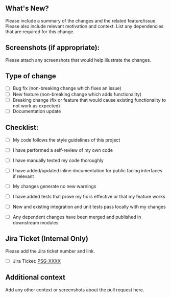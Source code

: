 <!-- You can erase any parts of this template not applicable to your Pull Request. -->

## What's New?

Please include a summary of the changes and the related feature/issue. Please also include relevant motivation and context. List any dependencies that are required for this change.


## Screenshots (if appropriate):

Please attach any screenshots that would help illustrate the changes.


## Type of change

- [ ] Bug fix (non-breaking change which fixes an issue)
- [ ] New feature (non-breaking change which adds functionality)
- [ ] Breaking change (fix or feature that would cause existing functionality to not work as expected)
- [ ] Documentation update

## Checklist:

- [ ] My code follows the style guidelines of this project
- [ ] I have performed a self-review of my own code
- [ ] I have manually tested my code thoroughly
- [ ] I have added/updated inline documentation for public facing interfaces if relevant
- [ ] My changes generate no new warnings
- [ ] I have added tests that prove my fix is effective or that my feature works
- [ ] New and existing integration and unit tests pass locally with my changes
- [ ] Any dependent changes have been merged and published in downstream modules


## Jira Ticket (Internal Only)

Please add the Jira ticket number and link.

- [ ] Jira Ticket: [PSG-XXXX](https://passage-identity.atlassian.net/browse/PSG-XXXX)


## Additional context

Add any other context or screenshots about the pull request here.